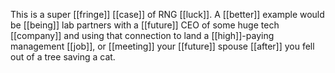 This is a super [[fringe]] [[case]] of RNG [[luck]]. A [[better]] example would be [[being]] lab partners with a [[future]] CEO of some huge tech [[company]] and using that connection to land a [[high]]-paying management [[job]], or [[meeting]] your [[future]] spouse [[after]] you fell out of a tree saving a cat.

